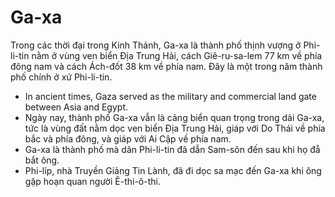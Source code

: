 # Ga-xa

Trong các thời đại trong Kinh Thánh, Ga-xa là thành phố thịnh vượng ở Phi-li-tin nằm ở vùng ven biển Địa Trung Hải, cách Giê-ru-sa-lem 77 km về phía đông nam và cách Ách-đốt 38 km về phía nam. Đây là một trong năm thành phố chính ở xứ Phi-li-tin.
- In ancient times, Gaza served as the military and commercial land gate between Asia and Egypt.
- Ngày nay, thành phố Ga-xa vẫn là cảng biển quan trọng trong dải Ga-xa, tức là vùng đất nằm dọc ven biển Địa Trung Hải, giáp với Do Thái về phía bắc và phía đông, và giáp với Ai Cập về phía nam.
- Ga-xa là thành phố mà dân Phi-li-tin đã dẫn Sam-sôn đến sau khi họ đẵ bắt ông.
- Phi-líp, nhà Truyền Giảng Tin Lành, đã đi dọc sa mạc đến Ga-xa khi ông gặp hoạn quan người Ê-thi-ô-thi.

